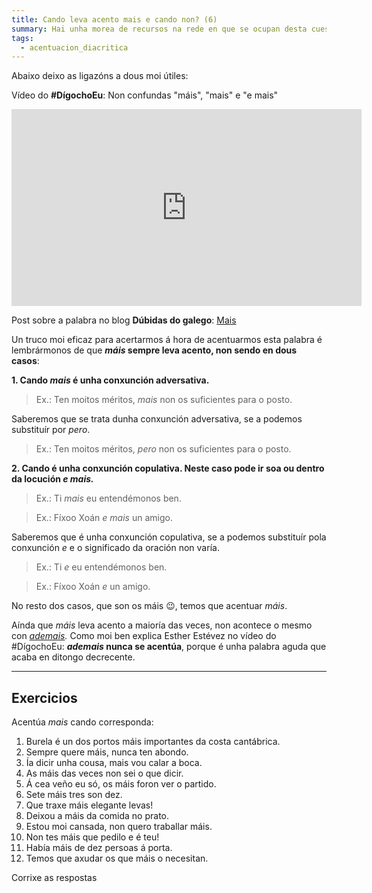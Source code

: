 ```yaml
---
title: Cando leva acento mais e cando non? (6)
summary: Hai unha morea de recursos na rede en que se ocupan desta cuestión.
tags:
  - acentuacion_diacritica
---
```


Abaixo deixo as ligazóns a dous moi útiles:

Vídeo do **#DígochoEu**: Non confundas "máis", "mais" e "e mais"

<iframe width="560" height="315" src="https://www.youtube.com/embed/x69KcvDzAyY" frameborder="0" allow="accelerometer; autoplay; encrypted-media; gyroscope; picture-in-picture" allowfullscreen></iframe>

Post sobre a palabra no blog **Dúbidas do galego**:
[Mais](https://dubidasdogalego.wordpress.com/2012/05/28/mais/)

Un truco moi eficaz para acertarmos á hora de acentuarmos esta palabra é
lembrármonos de que **_máis_ sempre leva acento, non sendo en dous casos**:

**1. Cando _mais_ é unha conxunción adversativa.**

> Ex.: Ten moitos méritos, _mais_ non os suficientes para o posto.

Saberemos que se trata dunha conxunción adversativa, se a podemos substituír por
_pero_.

> Ex.: Ten moitos méritos, _pero_ non os suficientes para o posto.

**2. Cando é unha conxunción copulativa. Neste caso pode ir soa ou dentro da
locución _e mais._**

> Ex.: Ti _mais_ eu entendémonos ben.

> Ex.: Fíxoo Xoán _e mais_ un amigo.

Saberemos que é unha conxunción copulativa, se a podemos substituír pola
conxunción _e_ e o significado da oración non varía.

> Ex.: Ti _e_ eu entendémonos ben.

> Ex.: Fíxoo Xoán _e_ un amigo.

No resto dos casos, que son os máis 😉, temos que acentuar _máis_.

Aínda que _máis_ leva acento a maioría das veces, non acontece o mesmo con
_[ademais](https://www.youtube.com/watch?v=k0TG40BtW78)._ Como moi ben explica
Esther Estévez no vídeo do #DígochoEu: **_ademais_ nunca se acentúa**, porque é
unha palabra aguda que acaba en ditongo decrecente.

---

## Exercicios

Acentúa _mais_ cando corresponda:

1. Burela é un dos portos <e-answer>máis</e-answer> importantes da costa
   cantábrica.
2. Sempre quere <e-answer>máis</e-answer>, nunca ten abondo.
3. Ía dicir unha cousa, <e-answer>mais</e-answer> vou calar a boca.
4. As <e-answer>máis</e-answer> das veces non sei o que dicir.
5. Á cea veño eu só, os <e-answer>máis</e-answer> foron ver o partido.
6. Sete <e-answer>máis</e-answer> tres son dez.
7. Que traxe <e-answer>máis</e-answer> elegante levas!
8. Deixou a <e-answer>máis</e-answer> da comida no prato.
9. Estou moi cansada, non quero traballar <e-answer>máis</e-answer>.
10. Non tes <e-answer>máis</e-answer> que pedilo e é teu!
11. Había <e-answer>máis</e-answer> de dez persoas á porta.
12. Temos que axudar os que <e-answer>máis</e-answer> o necesitan.

<e-validate>Corrixe as respostas</e-validate>
